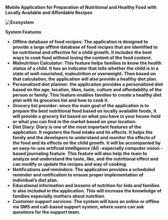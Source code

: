 <strong>Mobile Application for Preparation of Nutritional and Healthy Food with Locally Available and Affordable Recipes<strong>

![Ecosystem](https://user-images.githubusercontent.com/32343117/216234189-b0c4030f-e211-46de-8a60-f0bb88c9d079.PNG)

System Features
- Offline database of food recipes: The application is designed to provide a large offline database of food recipes that are identified to be nutritional and effective for a child growth. It includes the best ways to cook food without losing the content of the food content.
- Malnutrition Calculator: This feature helps families to know the health status of a child. It has an indicator that tells whether the child is in a state of well-nourished, malnutrition or overweight. Then based on that calculation, the application will also provide a healthy diet plan.
- Personalized diet planner: the application provides a personalized diet based on the age, location, likes, taste, culture and affordability of the person or family. This feature enables families to create a healthy diet plan with its groceries list and how to cook it.
- Grocery list provider: since the main goal of the application is to prepare the best nutritional food based on locally available foods, it will provide a grocery list based on what you have in your house-hold or what you can find in the market based on your location.
- Diet Diary: Diary is one of the most important features of the application. It registers the food intake and its effects. It helps the family and the developers to understand and monitor the effects of the food and its effects on the child growth. It will be accompanied by an easy-to-use artificial intelligence (AI) -especially computer vision - based journaling feature. This feature will also help the team to analyze and understand the taste, like, and the nutritional effect and can modify or update the recipes and way of cooking.
- Notifications and reminders: The application provides a scheduled reminder and notification to ensure proper implementation of individual’s diet plan.
- Educational information and lessons of nutrition for kids and families is also included in the application. This will increase the knowledge of families especially mothers about nutrition.
- Customer support services: The system will have an online or offline via SMS and call-based support system, where users can ask questions for the support team.
